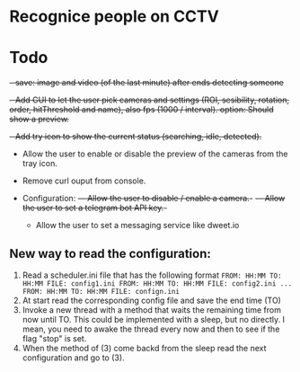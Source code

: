 # Recognice people on CCTV


# Todo
~~- save: image and video (of the last minute) after ends detecting someone~~

~~- Add GUI to let the user pick cameras and settings (ROI, sesibility, rotation, order, hitThreshold and name), also fps (1000 / interval). option: Should show a preview.~~

~~- Add try icon to show the current status (searching, idle, detected).~~
    
- Allow the user to enable or disable the preview of the cameras from the tray icon.

- Remove curl ouput from console.

- Configuration:
    ~~-- Allow the user to disable / enable a camera.~~-
    ~~-- Allow the user to set a telegram bot API key.~~-
    - Allow the user to set a messaging service like dweet.io

## New way to read the configuration:
1. Read a scheduler.ini file that has the following format
`FROM: HH:MM TO: HH:MM FILE: config1.ini
FROM: HH:MM TO: HH:MM FILE: config2.ini
...
FROM: HH:MM TO: HH:MM FILE: confign.ini
`
2. At start read the corresponding config file and save the end time (TO)
3. Invoke a new thread with a method that waits the remaining time from now until TO. This could be implemented with a sleep, but no directly. I mean, you need to awake the thread every now and then to see if the flag "stop" is set.
4. When the method of (3) come backd from the sleep read the next configuration and go to (3).
